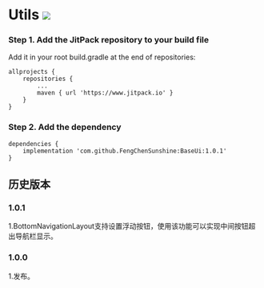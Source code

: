 # Utils [![](https://www.jitpack.io/v/FengChenSunshine/BaseUi.svg)](https://www.jitpack.io/#FengChenSunshine/BaseUi)

### Step 1. Add the JitPack repository to your build file

Add it in your root build.gradle at the end of repositories:

    allprojects {
		repositories {
			...
			maven { url 'https://www.jitpack.io' }
		}
    }

### Step 2. Add the dependency
    dependencies {
	    implementation 'com.github.FengChenSunshine:BaseUi:1.0.1'
	}

## 历史版本

### 1.0.1
1.BottomNavigationLayout支持设置浮动按钮，使用该功能可以实现中间按钮超出导航栏显示。

### 1.0.0
1.发布。
